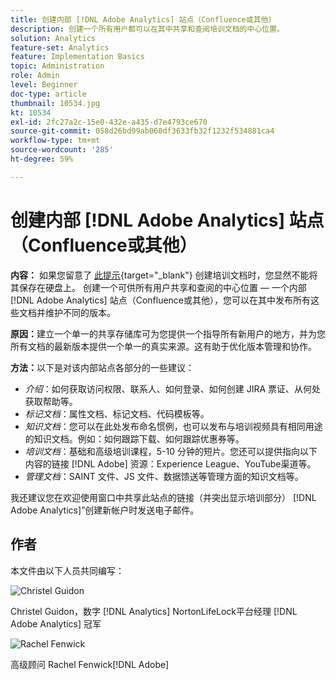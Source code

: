 ```yaml
---
title: 创建内部 [!DNL Adobe Analytics] 站点（Confluence或其他）
description: 创建一个所有用户都可以在其中共享和查阅培训文档的中心位置。
solution: Analytics
feature-set: Analytics
feature: Implementation Basics
topic: Administration
role: Admin
level: Beginner
doc-type: article
thumbnail: 10534.jpg
kt: 10534
exl-id: 2fc27a2c-15e0-432e-a435-d7e4793ce670
source-git-commit: 058d26bd99ab060df3633fb32f1232f534881ca4
workflow-type: tm+mt
source-wordcount: '285'
ht-degree: 59%

---
```


# 创建内部 [!DNL Adobe Analytics] 站点（Confluence或其他）

**内容：** 如果您留意了 [此提示](create-basic-videos-and-training.md){target="_blank"} 创建培训文档时，您显然不能将其保存在硬盘上。 创建一个可供所有用户共享和查阅的中心位置 — 一个内部 [!DNL Adobe Analytics] 站点（Confluence或其他），您可以在其中发布所有这些文档并维护不同的版本。

**原因：**&#x200B;建立一个单一的共享存储库可为您提供一个指导所有新用户的地方，并为您所有文档的最新版本提供一个单一的真实来源。这有助于优化版本管理和协作。

**方法：**&#x200B;以下是对该内部站点各部分的一些建议：

* _介绍_：如何获取访问权限、联系人、如何登录、如何创建 JIRA 票证、从何处获取帮助等。
* _标记文档_：属性文档、标记文档、代码模板等。
* _知识文档_：您可以在此处发布命名惯例，也可以发布与培训视频具有相同用途的知识文档。例如：如何跟踪下载、如何跟踪优惠券等。
* _培训文档_：基础和高级培训课程，5-10 分钟的短片。您还可以提供指向以下内容的链接 [!DNL Adobe] 资源：Experience League、YouTube渠道等。
* _管理文档_：SAINT 文件、JS 文件、数据馈送等管理方面的知识文档等。

我还建议您在欢迎使用窗口中共享此站点的链接（并突出显示培训部分） [!DNL Adobe Analytics]”创建新帐户时发送电子邮件。


## 作者

本文件由以下人员共同编写：

![Christel Guidon](assets/Christel-Headshot-150.png)

Christel Guidon，数字 [!DNL Analytics] NortonLifeLock平台经理
[!DNL Adobe Analytics] 冠军

![Rachel Fenwick](assets/Rachel-Fenwick-150.png)

 高级顾问 Rachel Fenwick[!DNL Adobe]
